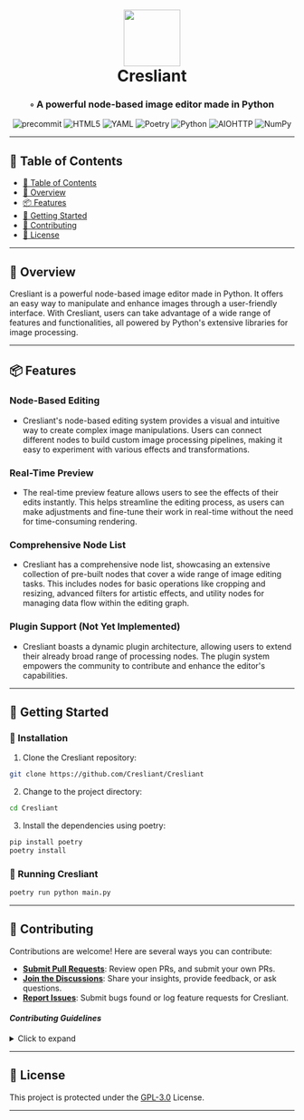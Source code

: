 <div align="center">
<h1 align="center">
<img src="./assets/icon.ico" width="100" />
<br>Cresliant</h1>
<h3>◦ A powerful node-based image editor made in Python</h3>
<p align="center">
<img src="https://img.shields.io/badge/precommit-FAB040.svg?style=flat-square&logo=pre-commit&logoColor=black" alt="precommit" />
<img src="https://img.shields.io/badge/HTML5-E34F26.svg?style=flat-square&logo=HTML5&logoColor=white" alt="HTML5" />
<img src="https://img.shields.io/badge/YAML-CB171E.svg?style=flat-square&logo=YAML&logoColor=white" alt="YAML" />
<img src="https://img.shields.io/badge/Poetry-60A5FA.svg?style=flat-square&logo=Poetry&logoColor=white" alt="Poetry" />
<img src="https://img.shields.io/badge/Python-3776AB.svg?style=flat-square&logo=Python&logoColor=white" alt="Python" />
<img src="https://img.shields.io/badge/AIOHTTP-2C5BB4.svg?style=flat-square&logo=AIOHTTP&logoColor=white" alt="AIOHTTP" />
<img src="https://img.shields.io/badge/NumPy-013243.svg?style=flat-square&logo=NumPy&logoColor=white" alt="NumPy" />
</p>
</div>

---

## 📖 Table of Contents
- [📖 Table of Contents](#-table-of-contents)
- [📍 Overview](#-overview)
- [📦 Features](#-features)
- [🚀 Getting Started](#-getting-started)
- [🤝 Contributing](#-contributing)
- [📄 License](#-license)
---


## 📍 Overview

Cresliant is a powerful node-based image editor made in Python. It offers an easy way to manipulate and enhance images through a user-friendly interface. With Cresliant, users can take advantage of a wide range of features and functionalities, all powered by Python's extensive libraries for image processing.

---

## 📦 Features

### Node-Based Editing
- Cresliant's node-based editing system provides a visual and intuitive way to create complex image manipulations. Users can connect different nodes to build custom image processing pipelines, making it easy to experiment with various effects and transformations.

### Real-Time Preview
- The real-time preview feature allows users to see the effects of their edits instantly. This helps streamline the editing process, as users can make adjustments and fine-tune their work in real-time without the need for time-consuming rendering.

### Comprehensive Node List
- Cresliant has a comprehensive node list, showcasing an extensive collection of pre-built nodes that cover a wide range of image editing tasks. This includes nodes for basic operations like cropping and resizing, advanced filters for artistic effects, and utility nodes for managing data flow within the editing graph.

### Plugin Support (Not Yet Implemented)
- Cresliant boasts a dynamic plugin architecture, allowing users to extend their already broad range of processing nodes. The plugin system empowers the community to contribute and enhance the editor's capabilities.

---

## 🚀 Getting Started

### 🔧 Installation

1. Clone the Cresliant repository:
```sh
git clone https://github.com/Cresliant/Cresliant
```

2. Change to the project directory:
```sh
cd Cresliant
```

3. Install the dependencies using poetry:
```sh
pip install poetry
poetry install
```

### 🤖 Running Cresliant

```sh
poetry run python main.py
```

---

## 🤝 Contributing

Contributions are welcome! Here are several ways you can contribute:

- **[Submit Pull Requests](https://github.com/Cresliant/Cresliant/blob/main/CONTRIBUTING.md)**: Review open PRs, and submit your own PRs.
- **[Join the Discussions](https://github.com/Cresliant/Cresliant/discussions)**: Share your insights, provide feedback, or ask questions.
- **[Report Issues](https://github.com/Cresliant/Cresliant/issues)**: Submit bugs found or log feature requests for Cresliant.

#### *Contributing Guidelines*

<details closed>
<summary>Click to expand</summary>

1. **Fork the Repository**: Start by forking the project repository to your GitHub account.
2. **Clone Locally**: Clone the forked repository to your local machine using a Git client.
   ```sh
   git clone <your-forked-repo-url>
   ```
3. **Create a New Branch**: Always work on a new branch, giving it a descriptive name.
   ```sh
   git checkout -b new-feature-x
   ```
4. **Make Your Changes**: Develop and test your changes locally.
5. **Commit Your Changes**: Commit with a clear and concise message describing your updates.
   ```sh
   git commit -m 'Implemented new feature x.'
   ```
6. **Push to GitHub**: Push the changes to your forked repository.
   ```sh
   git push origin new-feature-x
   ```
7. **Submit a Pull Request**: Create a PR against the original project repository. Clearly describe the changes and their motivations.

Once your PR is reviewed and approved, it will be merged into the main branch.

</details>

---

## 📄 License


This project is protected under the [GPL-3.0](https://github.com/Cresliant/Cresliant/blob/dev/LICENSE) License.

---

